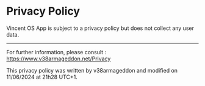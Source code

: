 # Privacy Policy
Vincent OS App is subject to a privacy policy but does not collect any user data.

--------------------

For further information, please consult : https://www.v38armageddon.net/Privacy

This privacy policy was written by v38armageddon and modified on 11/06/2024 at 21h28 UTC+1.
